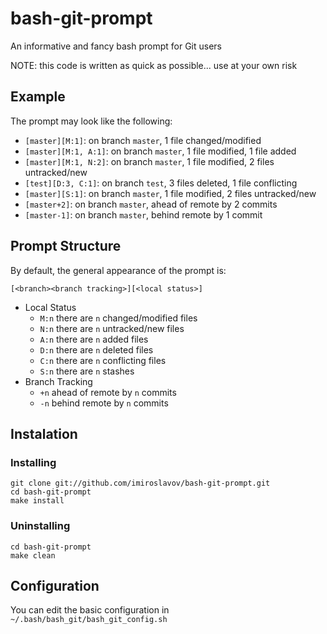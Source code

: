 bash-git-prompt
===============

An informative and fancy bash prompt for Git users

NOTE: this code is written as quick as possible... use at your own risk

## Example

The prompt may look like the following:

* `[master][M:1]`: on branch `master`, 1 file changed/modified
* `[master][M:1, A:1]`: on branch `master`, 1 file modified, 1 file added
* `[master][M:1, N:2]`: on branch `master`, 1 file modified, 2 files untracked/new
* `[test][D:3, C:1]`: on branch `test`, 3 files deleted, 1 file conflicting
* `[master][S:1]`: on branch `master`, 1 file modified, 2 files untracked/new
* `[master+2]`: on branch `master`, ahead of remote by 2 commits
* `[master-1]`: on branch `master`, behind remote by 1 commit

## Prompt Structure

By default, the general appearance of the prompt is:

`[<branch><branch tracking>][<local status>]`

* Local Status
  * `M:n` there are `n` changed/modified files
  * `N:n` there are `n` untracked/new files
  * `A:n` there are `n` added files
  * `D:n` there are `n` deleted files
  * `C:n` there are `n` conflicting files
  * `S:n` there are `n` stashes
* Branch Tracking
  * `+n` ahead of remote by `n` commits
  * `-n` behind remote by `n` commits

## Instalation

### Installing
```
git clone git://github.com/imiroslavov/bash-git-prompt.git
cd bash-git-prompt
make install
```
### Uninstalling
```
cd bash-git-prompt
make clean
```

## Configuration

You can edit the basic configuration in `~/.bash/bash_git/bash_git_config.sh`
